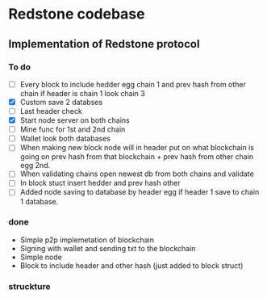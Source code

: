 # Redstone codebase
## Implementation of Redstone protocol
### To do
- [ ] Every block to include hedder egg chain 1 and prev hash from other chain if header is chain 1 look chain 3
- [x]  Custom save 2 databses
- [ ]  Last header check
- [x]  Start node server on both chains
- [ ]  Mine func for 1st and 2nd chain
- [ ]  Wallet look both databases
- [ ]  When making new block node will in header put on what blockchain is going on prev hash from that blockchain + prev hash from other chain egg 2nd.
- [ ]  When validating chains open newest db from both chains and validate
- [ ] In block stuct insert hedder and prev hash other
- [ ]  Added node saving to database by header egg if header 1 save to chain 1 database.
### done
- Simple p2p implemetation of blockchain
- Signing with wallet and sending txt to the blockchain
- Simple node
- Block to include header and other hash (just added to block struct)
### struckture
